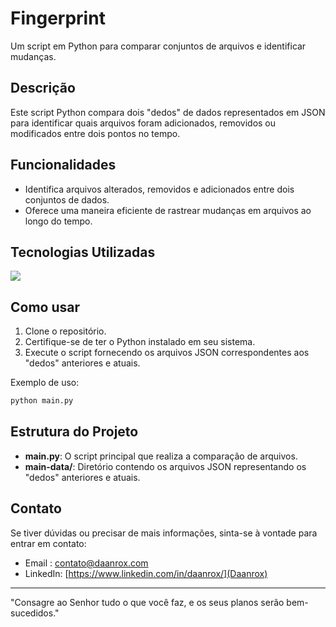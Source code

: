 # Fingerprint

Um script em Python para comparar conjuntos de arquivos e identificar mudanças.

## Descrição

Este script Python compara dois "dedos" de dados representados em JSON para identificar quais arquivos foram adicionados, removidos ou modificados entre dois pontos no tempo.

## Funcionalidades

- Identifica arquivos alterados, removidos e adicionados entre dois conjuntos de dados.
- Oferece uma maneira eficiente de rastrear mudanças em arquivos ao longo do tempo.

## Tecnologias Utilizadas

<div>
  <img align="center" src="https://img.shields.io/badge/Python-3776AB?style=for-the-badge&logo=python&logoColor=white"/>
</div>


## Como usar

1. Clone o repositório.
2. Certifique-se de ter o Python instalado em seu sistema.
3. Execute o script fornecendo os arquivos JSON correspondentes aos "dedos" anteriores e atuais.

Exemplo de uso:

```bash
python main.py
```

## Estrutura do Projeto

- **main.py**: O script principal que realiza a comparação de arquivos.
- **main-data/**: Diretório contendo os arquivos JSON representando os "dedos" anteriores e atuais.


## Contato
Se tiver dúvidas ou precisar de mais informações, sinta-se à vontade para entrar em contato:
- Email : [contato@daanrox.com](mailto:contato@daanrox.com)
- LinkedIn: [https://www.linkedin.com/in/daanrox/](Daanrox)

--- 

"Consagre ao Senhor tudo o que você faz, e os seus planos serão bem-sucedidos."

